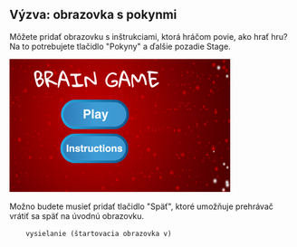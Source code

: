 ## Výzva: obrazovka s pokynmi

Môžete pridať obrazovku s inštrukciami, ktorá hráčom povie, ako hrať hru? Na to potrebujete tlačidlo "Pokyny" a ďalšie pozadie Stage.

![screenshot](images/brain-instructions.png)

Možno budete musieť pridať tlačidlo "Späť", ktoré umožňuje prehrávač vrátiť sa späť na úvodnú obrazovku.

```blocks3
    vysielanie (štartovacia obrazovka v)
```